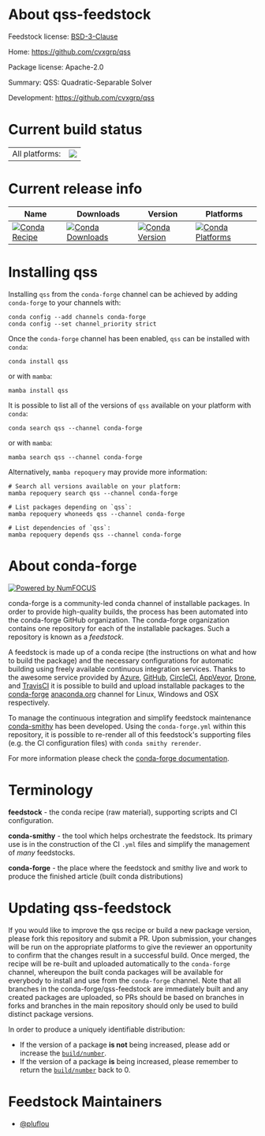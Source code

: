 About qss-feedstock
===================

Feedstock license: [BSD-3-Clause](https://github.com/conda-forge/qss-feedstock/blob/main/LICENSE.txt)

Home: https://github.com/cvxgrp/qss

Package license: Apache-2.0

Summary: QSS: Quadratic-Separable Solver

Development: https://github.com/cvxgrp/qss

Current build status
====================


<table><tr><td>All platforms:</td>
    <td>
      <a href="https://dev.azure.com/conda-forge/feedstock-builds/_build/latest?definitionId=23431&branchName=main">
        <img src="https://dev.azure.com/conda-forge/feedstock-builds/_apis/build/status/qss-feedstock?branchName=main">
      </a>
    </td>
  </tr>
</table>

Current release info
====================

| Name | Downloads | Version | Platforms |
| --- | --- | --- | --- |
| [![Conda Recipe](https://img.shields.io/badge/recipe-qss-green.svg)](https://anaconda.org/conda-forge/qss) | [![Conda Downloads](https://img.shields.io/conda/dn/conda-forge/qss.svg)](https://anaconda.org/conda-forge/qss) | [![Conda Version](https://img.shields.io/conda/vn/conda-forge/qss.svg)](https://anaconda.org/conda-forge/qss) | [![Conda Platforms](https://img.shields.io/conda/pn/conda-forge/qss.svg)](https://anaconda.org/conda-forge/qss) |

Installing qss
==============

Installing `qss` from the `conda-forge` channel can be achieved by adding `conda-forge` to your channels with:

```
conda config --add channels conda-forge
conda config --set channel_priority strict
```

Once the `conda-forge` channel has been enabled, `qss` can be installed with `conda`:

```
conda install qss
```

or with `mamba`:

```
mamba install qss
```

It is possible to list all of the versions of `qss` available on your platform with `conda`:

```
conda search qss --channel conda-forge
```

or with `mamba`:

```
mamba search qss --channel conda-forge
```

Alternatively, `mamba repoquery` may provide more information:

```
# Search all versions available on your platform:
mamba repoquery search qss --channel conda-forge

# List packages depending on `qss`:
mamba repoquery whoneeds qss --channel conda-forge

# List dependencies of `qss`:
mamba repoquery depends qss --channel conda-forge
```


About conda-forge
=================

[![Powered by
NumFOCUS](https://img.shields.io/badge/powered%20by-NumFOCUS-orange.svg?style=flat&colorA=E1523D&colorB=007D8A)](https://numfocus.org)

conda-forge is a community-led conda channel of installable packages.
In order to provide high-quality builds, the process has been automated into the
conda-forge GitHub organization. The conda-forge organization contains one repository
for each of the installable packages. Such a repository is known as a *feedstock*.

A feedstock is made up of a conda recipe (the instructions on what and how to build
the package) and the necessary configurations for automatic building using freely
available continuous integration services. Thanks to the awesome service provided by
[Azure](https://azure.microsoft.com/en-us/services/devops/), [GitHub](https://github.com/),
[CircleCI](https://circleci.com/), [AppVeyor](https://www.appveyor.com/),
[Drone](https://cloud.drone.io/welcome), and [TravisCI](https://travis-ci.com/)
it is possible to build and upload installable packages to the
[conda-forge](https://anaconda.org/conda-forge) [anaconda.org](https://anaconda.org/)
channel for Linux, Windows and OSX respectively.

To manage the continuous integration and simplify feedstock maintenance
[conda-smithy](https://github.com/conda-forge/conda-smithy) has been developed.
Using the ``conda-forge.yml`` within this repository, it is possible to re-render all of
this feedstock's supporting files (e.g. the CI configuration files) with ``conda smithy rerender``.

For more information please check the [conda-forge documentation](https://conda-forge.org/docs/).

Terminology
===========

**feedstock** - the conda recipe (raw material), supporting scripts and CI configuration.

**conda-smithy** - the tool which helps orchestrate the feedstock.
                   Its primary use is in the construction of the CI ``.yml`` files
                   and simplify the management of *many* feedstocks.

**conda-forge** - the place where the feedstock and smithy live and work to
                  produce the finished article (built conda distributions)


Updating qss-feedstock
======================

If you would like to improve the qss recipe or build a new
package version, please fork this repository and submit a PR. Upon submission,
your changes will be run on the appropriate platforms to give the reviewer an
opportunity to confirm that the changes result in a successful build. Once
merged, the recipe will be re-built and uploaded automatically to the
`conda-forge` channel, whereupon the built conda packages will be available for
everybody to install and use from the `conda-forge` channel.
Note that all branches in the conda-forge/qss-feedstock are
immediately built and any created packages are uploaded, so PRs should be based
on branches in forks and branches in the main repository should only be used to
build distinct package versions.

In order to produce a uniquely identifiable distribution:
 * If the version of a package **is not** being increased, please add or increase
   the [``build/number``](https://docs.conda.io/projects/conda-build/en/latest/resources/define-metadata.html#build-number-and-string).
 * If the version of a package **is** being increased, please remember to return
   the [``build/number``](https://docs.conda.io/projects/conda-build/en/latest/resources/define-metadata.html#build-number-and-string)
   back to 0.

Feedstock Maintainers
=====================

* [@pluflou](https://github.com/pluflou/)

